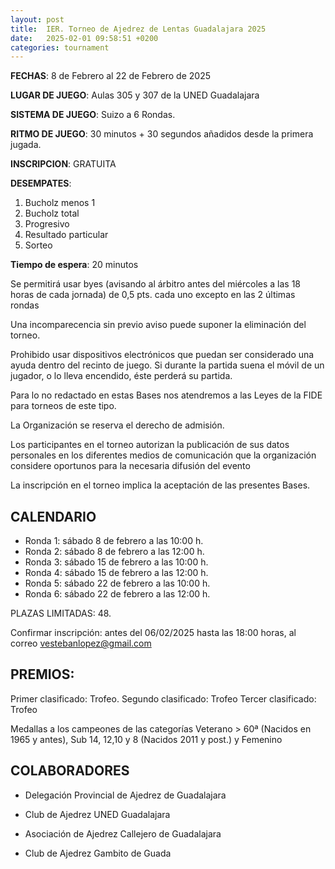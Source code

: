 ```yaml
---
layout: post
title:  IER. Torneo de Ajedrez de Lentas Guadalajara 2025
date:   2025-02-01 09:58:51 +0200
categories: tournament
---
```


**FECHAS**: 8 de Febrero al 22 de Febrero de 2025 

**LUGAR DE JUEGO**: Aulas 305 y 307 de la UNED Guadalajara

**SISTEMA DE JUEGO**: Suizo a 6 Rondas.

**RITMO DE JUEGO**: 30 minutos + 30 segundos añadidos desde la primera jugada.

**INSCRIPCION**: GRATUITA 

**DESEMPATES**:

1. Bucholz menos 1
2. Bucholz total
3. Progresivo
4. Resultado particular
5. Sorteo

**Tiempo de espera**: 20 minutos

Se permitirá usar byes (avisando al árbitro antes del miércoles a las 18 horas de cada jornada) de 0,5 pts. cada uno excepto en las 2 últimas rondas

Una incomparecencia sin previo aviso puede suponer la eliminación del torneo.

Prohibido usar dispositivos electrónicos que puedan ser considerado una ayuda dentro del recinto de juego. Si durante la partida suena el móvil de un jugador, o lo lleva encendido, éste perderá su partida.

Para lo no redactado en estas Bases nos atendremos a las Leyes de la FIDE para torneos de este tipo.

La Organización se reserva el derecho de admisión.

Los participantes en el torneo autorizan la publicación de sus datos personales en los diferentes medios de comunicación que la organización considere oportunos para la necesaria difusión del evento

La inscripción en el torneo implica la aceptación de las presentes Bases.

## CALENDARIO 

- Ronda 1: sábado 8 de febrero a las 10:00 h. 
- Ronda 2: sábado 8 de febrero a las 12:00 h. 
- Ronda 3: sábado 15 de febrero a las 10:00 h. 
- Ronda 4: sábado 15 de febrero a las 12:00 h. 
- Ronda 5: sábado 22 de febrero a las 10:00 h. 
- Ronda 6: sábado 22 de febrero a las 12:00 h.

PLAZAS LIMITADAS: 48.

Confirmar inscripción: antes del 06/02/2025 hasta las 18:00 horas, al correo vestebanlopez@gmail.com

## PREMIOS:

Primer clasificado: Trofeo. Segundo clasificado: Trofeo Tercer clasificado: Trofeo

Medallas a los campeones de las categorías Veterano > 60ª (Nacidos en 1965 y antes), Sub 14, 12,10 y 8 (Nacidos 2011 y post.) y Femenino

## COLABORADORES

- Delegación Provincial de Ajedrez de Guadalajara

- Club de Ajedrez UNED Guadalajara

- Asociación de Ajedrez Callejero de Guadalajara

- Club de Ajedrez Gambito de Guada